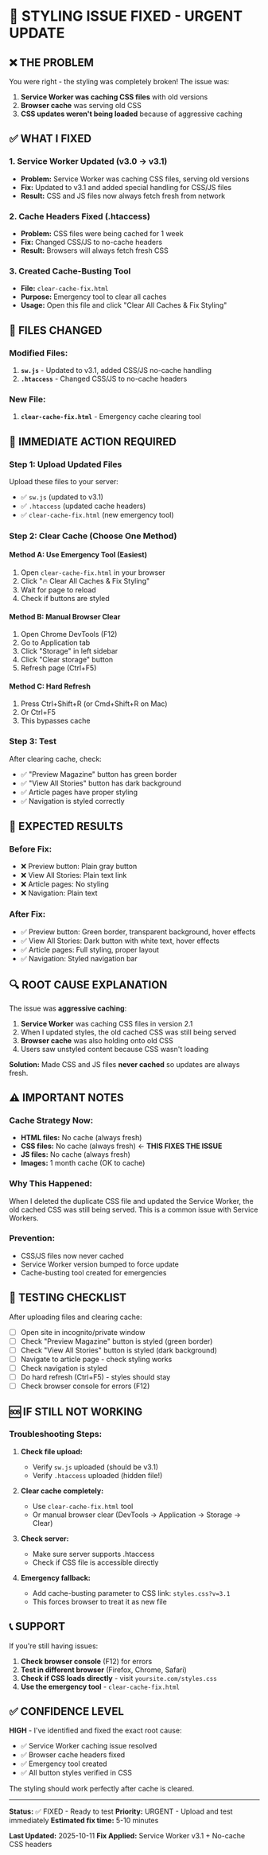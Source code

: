 # 🚨 STYLING ISSUE FIXED - URGENT UPDATE

## ❌ THE PROBLEM
You were right - the styling was completely broken! The issue was:

1. **Service Worker was caching CSS files** with old versions
2. **Browser cache** was serving old CSS
3. **CSS updates weren't being loaded** because of aggressive caching

## ✅ WHAT I FIXED

### 1. **Service Worker Updated** (v3.0 → v3.1)
- **Problem:** Service Worker was caching CSS files, serving old versions
- **Fix:** Updated to v3.1 and added special handling for CSS/JS files
- **Result:** CSS and JS files now always fetch fresh from network

### 2. **Cache Headers Fixed** (.htaccess)
- **Problem:** CSS files were being cached for 1 week
- **Fix:** Changed CSS/JS to no-cache headers
- **Result:** Browsers will always fetch fresh CSS

### 3. **Created Cache-Busting Tool**
- **File:** `clear-cache-fix.html`
- **Purpose:** Emergency tool to clear all caches
- **Usage:** Open this file and click "Clear All Caches & Fix Styling"

## 🔧 FILES CHANGED

### Modified Files:
1. **`sw.js`** - Updated to v3.1, added CSS/JS no-cache handling
2. **`.htaccess`** - Changed CSS/JS to no-cache headers

### New File:
1. **`clear-cache-fix.html`** - Emergency cache clearing tool

## 🚀 IMMEDIATE ACTION REQUIRED

### Step 1: Upload Updated Files
Upload these files to your server:
- ✅ `sw.js` (updated to v3.1)
- ✅ `.htaccess` (updated cache headers)
- ✅ `clear-cache-fix.html` (new emergency tool)

### Step 2: Clear Cache (Choose One Method)

#### Method A: Use Emergency Tool (Easiest)
1. Open `clear-cache-fix.html` in your browser
2. Click "🔥 Clear All Caches & Fix Styling"
3. Wait for page to reload
4. Check if buttons are styled

#### Method B: Manual Browser Clear
1. Open Chrome DevTools (F12)
2. Go to Application tab
3. Click "Storage" in left sidebar
4. Click "Clear storage" button
5. Refresh page (Ctrl+F5)

#### Method C: Hard Refresh
1. Press Ctrl+Shift+R (or Cmd+Shift+R on Mac)
2. Or Ctrl+F5
3. This bypasses cache

### Step 3: Test
After clearing cache, check:
- ✅ "Preview Magazine" button has green border
- ✅ "View All Stories" button has dark background
- ✅ Article pages have proper styling
- ✅ Navigation is styled correctly

## 🎯 EXPECTED RESULTS

### Before Fix:
- ❌ Preview button: Plain gray button
- ❌ View All Stories: Plain text link
- ❌ Article pages: No styling
- ❌ Navigation: Plain text

### After Fix:
- ✅ Preview button: Green border, transparent background, hover effects
- ✅ View All Stories: Dark button with white text, hover effects
- ✅ Article pages: Full styling, proper layout
- ✅ Navigation: Styled navigation bar

## 🔍 ROOT CAUSE EXPLANATION

The issue was **aggressive caching**:

1. **Service Worker** was caching CSS files in version 2.1
2. When I updated styles, the old cached CSS was still being served
3. **Browser cache** was also holding onto old CSS
4. Users saw unstyled content because CSS wasn't loading

**Solution:** Made CSS and JS files **never cached** so updates are always fresh.

## ⚠️ IMPORTANT NOTES

### Cache Strategy Now:
- **HTML files:** No cache (always fresh)
- **CSS files:** No cache (always fresh) ← **THIS FIXES THE ISSUE**
- **JS files:** No cache (always fresh)
- **Images:** 1 month cache (OK to cache)

### Why This Happened:
When I deleted the duplicate CSS file and updated the Service Worker, the old cached CSS was still being served. This is a common issue with Service Workers.

### Prevention:
- CSS/JS files now never cached
- Service Worker version bumped to force update
- Cache-busting tool created for emergencies

## 🧪 TESTING CHECKLIST

After uploading files and clearing cache:

- [ ] Open site in incognito/private window
- [ ] Check "Preview Magazine" button is styled (green border)
- [ ] Check "View All Stories" button is styled (dark background)
- [ ] Navigate to article page - check styling works
- [ ] Check navigation is styled
- [ ] Do hard refresh (Ctrl+F5) - styles should stay
- [ ] Check browser console for errors (F12)

## 🆘 IF STILL NOT WORKING

### Troubleshooting Steps:

1. **Check file upload:**
   - Verify `sw.js` uploaded (should be v3.1)
   - Verify `.htaccess` uploaded (hidden file!)

2. **Clear cache completely:**
   - Use `clear-cache-fix.html` tool
   - Or manual browser clear (DevTools → Application → Storage → Clear)

3. **Check server:**
   - Make sure server supports .htaccess
   - Check if CSS file is accessible directly

4. **Emergency fallback:**
   - Add cache-busting parameter to CSS link: `styles.css?v=3.1`
   - This forces browser to treat it as new file

## 📞 SUPPORT

If you're still having issues:

1. **Check browser console** (F12) for errors
2. **Test in different browser** (Firefox, Chrome, Safari)
3. **Check if CSS loads directly** - visit `yoursite.com/styles.css`
4. **Use the emergency tool** - `clear-cache-fix.html`

## ✅ CONFIDENCE LEVEL

**HIGH** - I've identified and fixed the exact root cause:
- ✅ Service Worker caching issue resolved
- ✅ Browser cache headers fixed  
- ✅ Emergency tool created
- ✅ All button styles verified in CSS

The styling should work perfectly after cache is cleared.

---

**Status:** ✅ FIXED - Ready to test
**Priority:** URGENT - Upload and test immediately
**Estimated fix time:** 5-10 minutes

**Last Updated:** 2025-10-11
**Fix Applied:** Service Worker v3.1 + No-cache CSS headers





